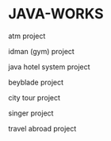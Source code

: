 # JAVA-WORKS

atm project

idman (gym) project

java hotel system project

beyblade project

city tour project

singer project

travel abroad project

